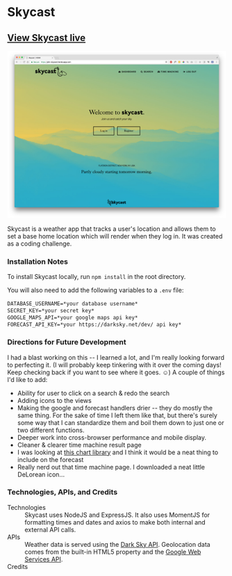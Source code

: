 # Skycast

## [View Skycast live](https://jsilv-skycast.herokuapp.com/)

![Skycast](public/images/skycast-screenshot.png)

Skycast is a weather app that tracks a user's location and allows them to set a base home location which will render when they log in. It was created as a coding challenge.

### Installation Notes

To install Skycast locally, run `npm install` in the root directory.

You will also need to add the following variables to a `.env` file:

```
DATABASE_USERNAME=*your database username*
SECRET_KEY=*your secret key*
GOOGLE_MAPS_API=*your google maps api key*
FORECAST_API_KEY=*your https://darksky.net/dev/ api key*
```

### Directions for Future Development

I had a blast working on this -- I learned a lot, and I'm really looking forward to perfecting it. (I will probably keep tinkering with it over the coming days! Keep checking back if you want to see where it goes. ☺️) A couple of things I'd like to add:

- Ability for user to click on a search & redo the search
- Adding icons to the views
- Making the google and forecast handlers drier -- they do mostly the same thing. For the sake of time I left them like that, but there's surely some way that I can standardize them and boil them down to just one or two different functions.
- Deeper work into cross-browser performance and mobile display.
- Cleaner & clearer time machine result page
- I was looking at [this chart library](http://canvasjs.com/) and I think it would be a neat thing to include on the forecast
- Really nerd out that time machine page. I downloaded a neat little DeLorean icon...

### Technologies, APIs, and Credits

<dl>
<dt>Technologies</dt>
<dd>Skycast uses NodeJS and ExpressJS. It also uses MomentJS for formatting times and dates and axios to make both internal and external API calls.</dd>
<dt>APIs</dt>
<dd>Weather data is served using the <a href='https://darksky.net/dev/'>Dark Sky API</a>. Geolocation data comes from the built-in HTML5 property and the <a href='https://developers.google.com/maps/web-services/' target='_blank'>Google Web Services API</a>.</dd>
<dt>Credits</dt>
<dd></dd>
</dl>